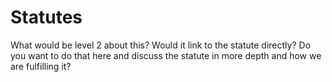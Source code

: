 # Statutes

What would be level 2 about this? Would it link to the statute directly? Do you want to do that here and discuss the statute in more depth and how we are fulfilling it?
